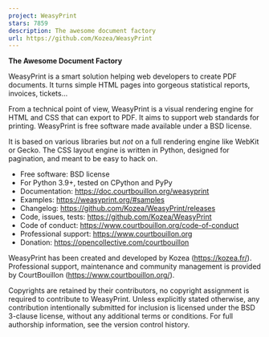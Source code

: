 ```yaml
---
project: WeasyPrint
stars: 7859
description: The awesome document factory
url: https://github.com/Kozea/WeasyPrint
---
```


**The Awesome Document Factory**

WeasyPrint is a smart solution helping web developers to create PDF documents. It turns simple HTML pages into gorgeous statistical reports, invoices, tickets…

From a technical point of view, WeasyPrint is a visual rendering engine for HTML and CSS that can export to PDF. It aims to support web standards for printing. WeasyPrint is free software made available under a BSD license.

It is based on various libraries but _not_ on a full rendering engine like WebKit or Gecko. The CSS layout engine is written in Python, designed for pagination, and meant to be easy to hack on.

-   Free software: BSD license
-   For Python 3.9+, tested on CPython and PyPy
-   Documentation: https://doc.courtbouillon.org/weasyprint
-   Examples: https://weasyprint.org/#samples
-   Changelog: https://github.com/Kozea/WeasyPrint/releases
-   Code, issues, tests: https://github.com/Kozea/WeasyPrint
-   Code of conduct: https://www.courtbouillon.org/code-of-conduct
-   Professional support: https://www.courtbouillon.org
-   Donation: https://opencollective.com/courtbouillon

WeasyPrint has been created and developed by Kozea (https://kozea.fr/). Professional support, maintenance and community management is provided by CourtBouillon (https://www.courtbouillon.org/).

Copyrights are retained by their contributors, no copyright assignment is required to contribute to WeasyPrint. Unless explicitly stated otherwise, any contribution intentionally submitted for inclusion is licensed under the BSD 3-clause license, without any additional terms or conditions. For full authorship information, see the version control history.
